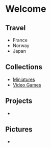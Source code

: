 # Welcome

## Travel

* France
* Norway
* Japan

## Collections

* [Miniatures](./Collections/Miniatures.md)
* [Video Games](./Collections/Video_Games.md)

## Projects

* 

## Pictures

* 
